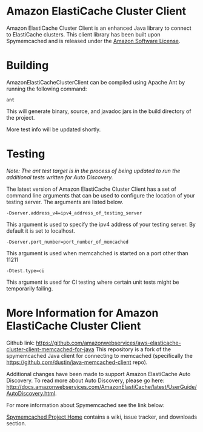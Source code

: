 # Amazon ElastiCache Cluster Client

Amazon ElastiCache Cluster Client is an enhanced Java library to connect to ElastiCache clusters. This client library has been built upon Spymemcached and is released under the [Amazon Software License](http://aws.amazon.com/asl/).

# Building

AmazonElastiCacheClusterClient can be compiled using Apache Ant by running the following
command:

    ant

This will generate binary, source, and javadoc jars in the build
directory of the project.

More test info will be updated shortly.

# Testing

_Note: The ant test target is in the process of being updated to run the additional tests written for Auto Discovery._

The latest version of Amazon ElastiCache Cluster Client has a set of command line arguments
that can be used to configure the location of your testing server. The
arguments are listed below.

    -Dserver.address_v4=ipv4_address_of_testing_server

This argument is used to specify the ipv4 address of your testing
server. By default it is set to localhost.

    -Dserver.port_number=port_number_of_memcached

This argument is used when memcahched is started on a port other than
11211

    -Dtest.type=ci

This argument is used for CI testing where certain unit tests might
be temporarily failing.

# More Information for Amazon ElastiCache Cluster Client
Github link: https://github.com/amazonwebservices/aws-elasticache-cluster-client-memcached-for-java
This repository is a fork of the spymemcached Java client for connecting to memcached (specifically the https://github.com/dustin/java-memcached-client repo).

Additional changes have been made to support Amazon ElastiCache Auto Discovery. To read more about Auto Discovery, please go here: http://docs.amazonwebservices.com/AmazonElastiCache/latest/UserGuide/AutoDiscovery.html.

For more information about Spymemcached see the link below:

[Spymemcached Project Home](http://code.google.com/p/spymemcached/)
contains a wiki, issue tracker, and downloads section.
